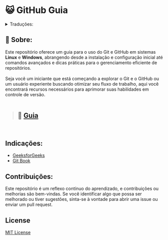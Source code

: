 # 😺 GitHub Guia

<details>
<summary>Traduções:</summary>

- [English](https://github.com/cestpassion/GitHub/blob/main/README.md)
- [Español](https://github.com/cestpassion/GitHub/blob/main/Translations/Espanol/README.md)
- [French](https://github.com/cestpassion/GitHub/blob/main/Translations/French/README.md)
- [Italian](https://github.com/cestpassion/GitHub/blob/main/Translations/Italian/README.md)
</details>

## 🔸 Sobre:
Este repositório oferece um guia para o uso do Git e GitHub em sistemas **Linux** e **Windows**, abrangendo desde a instalação e configuração inicial até comandos avançados e dicas práticas para o gerenciamento eficiente de repositórios.<br></br>
Seja você um iniciante que está começando a explorar o Git e o GitHub ou um usuário experiente buscando otimizar seu fluxo de trabalho, aqui você encontrará recursos necessários para aprimorar suas habilidades em controle de versão.
<br></br>

>## 📝 [Guia](https://github.com/cestpassion/GitHub-Guied/blob/main/Translations/PortuguesBrasileiro/Guia.md)
<br>

## Indicações:
* [GeeksforGeeks](https://www.geeksforgeeks.org/)
* [Git Book](https://git-scm.com/book/pt-br/v2) 

## Contribuições:
Este repositório é um reflexo contínuo do aprendizado, e contribuições ou melhorias são bem-vindas. Se você identificar algo que possa ser melhorado ou tiver sugestões, sinta-se à vontade para abrir uma issue ou enviar um pull request.
<br>

## License
[MIT License](https://github.com/cestpassion/GitHub/blob/main/LICENSE)

